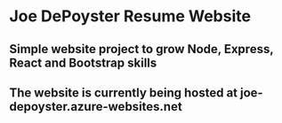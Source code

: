 # Joe DePoyster Resume Website
## Simple website project to grow Node, Express, React and Bootstrap skills
## The website is currently being hosted at joe-depoyster.azure-websites.net